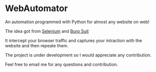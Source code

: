 # WebAutomator
An automation programmed with Python for almost any website on web!

The idea got from [Selenium](https://github.com/SeleniumHQ/selenium) and [Burp Suit](https://portswigger.net/burp)

It intercept your browser traffic and captures your intraction with the website and then repeate them.

The project is under development so I would appreciate any contribution.

Feel free to email me for any questions and contribution.
